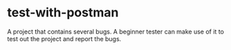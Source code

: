 # test-with-postman
A project that contains several bugs. A beginner tester can make use of it to test out the project and report the bugs.
